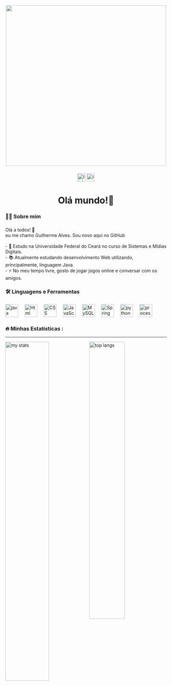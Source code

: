<div align="center">
  <img height="500" src="https://user-images.githubusercontent.com/74038190/225813708-98b745f2-7d22-48cf-9150-083f1b00d6c9.gif"  />
</div>

###

<div align="center">
  <img src="https://img.shields.io/static/v1?message=LinkedIn&logo=linkedin&label=&color=0077B5&logoColor=white&labelColor=&style=for-the-badge" height="25" alt="linkedin logo"  />
  <img src="https://img.shields.io/static/v1?message=Instagram&logo=instagram&label=&color=E4405F&logoColor=white&labelColor=&style=for-the-badge" height="25" alt="instagram logo"  />
</div>
<hl>
  
###

<h1 align="center">Olá mundo!👋</h1>

###

<h3 align="left">👩‍💻  Sobre mim</h3>

###

<p align="left">Olá a todos! 👋<br>eu me chamo Guilherme Alves. Sou novo aqui no GitHub <br><br>- 🔭 Estudo na Universidade Federal do Ceará no curso de Sistemas e Mídias Digitais.<br>- 📚 Atualmente estudando desenvolvimento Web utilizando, principalmente, linguagem Java.<br>- ⚡ No meu tempo livre, gosto de jogar jogos online e conversar com os amigos.</p>

###

<h3 align="left">🛠 Linguagens e Ferramentas</h3>

###

<div align="left">
  <img src="https://cdn.jsdelivr.net/gh/devicons/devicon/icons/java/java-original.svg" height="40" alt="java logo"  />
  <img width="12" />
  <img src="https://cdn-icons-png.flaticon.com/128/1051/1051277.png"height="40" alt="Html logo" />
  <img width="12" />
  <img src="https://cdn-icons-png.flaticon.com/128/732/732190.png" height="40" alt="CSS logo" />
  <img width="12" />
  <img src="https://upload.wikimedia.org/wikipedia/commons/thumb/6/6a/JavaScript-logo.png/600px-JavaScript-logo.png" height="40" alt="JavaScript logo" />
  <img width="12" />
  <img src="https://cdn-icons-png.flaticon.com/512/919/919836.png" height="40" alt="MySQL icon" />
  <img width="12" />
  <img src="https://upload.wikimedia.org/wikipedia/commons/thumb/7/79/Spring_Boot.svg/512px-Spring_Boot.svg.png" height="40" alt="Spring boot logo" />
  <img width="12" />


 


  <img src="https://cdn.jsdelivr.net/gh/devicons/devicon/icons/python/python-original.svg" height="40" alt="python logo"  />
  <img width="12" />
  <img src="https://upload.wikimedia.org/wikipedia/commons/thumb/c/cb/Processing_2021_logo.svg/600px-Processing_2021_logo.svg.png" height="40" alt="processing logo"/>
  <img width="12" />
</div>


###

<h3 align="left">🔥   Minhas Estatísticas :</h3>


-----

<div style="overflow: auto;">
    <img alt="my stats" style="float: left; width: 52%;" src="https://github-readme-stats.vercel.app/api?username=GuilhermeAlvesTeixeira&hide_title=false&hide_rank=false&show_icons=true&include_all_commits=true&count_private=true&disable_animations=false&theme=tokyonight&locale=en&hide_border=false" alt="stats graph" /> 
    <img alt="top langs" style="float: left; width: 47%;" src="https://github-readme-stats.vercel.app/api/top-langs/?username=GuilhermeAlvesTeixeira&layout=compact&theme=tokyonight"/>
    <div style="clear: both;"></div>
</div>




###

###

